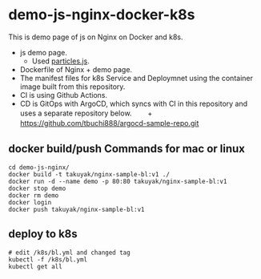 # demo-js-nginx-docker-k8s
This is demo page of js on Nginx on Docker and k8s. 
+ js demo page.
  + Used [particles.js](https://github.com/VincentGarreau/particles.js/).
+ Dockerfile of Nginx + demo page. 
+ The manifest files for k8s Service and Deploymnet using the container image built from this repository.
+ CI is using Github Actions.
+ CD is GitOps with ArgoCD, which syncs with CI in this repository and uses a separate repository below.
　　+ https://github.com/tbuchi888/argocd-sample-repo.git
　
## docker build/push Commands for mac or linux
```
cd demo-js-nginx/
docker build -t takuyak/nginx-sample-bl:v1 ./
docker run -d --name demo -p 80:80 takuyak/nginx-sample-bl:v1
docker stop demo
docker rm demo
docker login
docker push takuyak/nginx-sample-bl:v1
```

## deploy to k8s
```
# edit /k8s/bl.yml and changed tag
kubectl -f /k8s/bl.yml
kubectl get all
```
